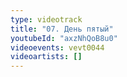 ```yaml
---
type: videotrack
title: "07. День пятый"
youtubeId: "axzNhQoB8u0"
videoevents: vevt0044
videoartists: []
---
```

